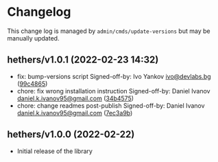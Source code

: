 Changelog
=========

This change log is managed by `admin/cmds/update-versions` but may be manually updated.


hethers/v1.0.1 (2022-02-23 14:32)
---------------------------------

  - fix: bump-versions script Signed-off-by: Ivo Yankov <ivo@devlabs.bg> ([99c4865](https://github.com/hethers-io/hethers.js/commit/99c4865518ca90dc9fcb80294df50365c94cc845))
  - chore: fix wrong installation instruction Signed-off-by: Daniel Ivanov <daniel.k.ivanov95@gmail.com> ([34b4575](https://github.com/hethers-io/hethers.js/commit/34b45758da26413b958796ccfc66fc2a78f962a2))
  - chore: change readmes post-publish Signed-off-by: Daniel Ivanov <daniel.k.ivanov95@gmail.com> ([7ec3a9b](https://github.com/hethers-io/hethers.js/commit/7ec3a9b3454120340e894c9db41d63d3dd0019ac))

hethers/v1.0.0 (2022-02-22)
--------------------------------

- Initial release of the library